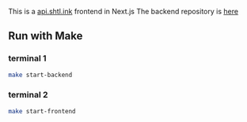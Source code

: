 This is a [api.shtl.ink](https://api.shtl.ink/docs) frontend in Next.js
The backend repository is [here](https://github.com/mskymoore/api.shtl.ink)
## Run with Make
### terminal 1

```bash
make start-backend
```

### terminal 2
```bash
make start-frontend
```